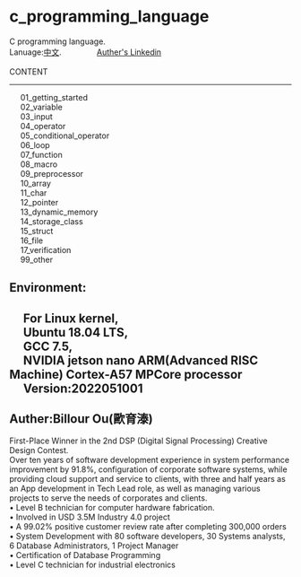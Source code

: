 # c_programming_language
C programming language.     
  Lanuage:[中文](https://github.com/Billour/c_programming_language/tree/master/chinese).
&nbsp;&nbsp;&nbsp;&nbsp;&nbsp;&nbsp;&nbsp;&nbsp;&nbsp;&nbsp;&nbsp;&nbsp;&nbsp;&nbsp;
[Auther's Linkedin](https://www.linkedin.com/in/billour-ou-a52097169/?locale=en_US) <br/> <br/>
CONTENT  
__________
&nbsp;&nbsp;&nbsp;&nbsp; 01_getting_started  
&nbsp;&nbsp;&nbsp;&nbsp; 02_variable  
&nbsp;&nbsp;&nbsp;&nbsp; 03_input  
&nbsp;&nbsp;&nbsp;&nbsp; 04_operator  
&nbsp;&nbsp;&nbsp;&nbsp; 05_conditional_operator  
&nbsp;&nbsp;&nbsp;&nbsp; 06_loop  
&nbsp;&nbsp;&nbsp;&nbsp; 07_function  
&nbsp;&nbsp;&nbsp;&nbsp; 08_macro  
&nbsp;&nbsp;&nbsp;&nbsp; 09_preprocessor  
&nbsp;&nbsp;&nbsp;&nbsp; 10_array  
&nbsp;&nbsp;&nbsp;&nbsp; 11_char  
&nbsp;&nbsp;&nbsp;&nbsp; 12_pointer  
&nbsp;&nbsp;&nbsp;&nbsp; 13_dynamic_memory  
&nbsp;&nbsp;&nbsp;&nbsp; 14_storage_class  
&nbsp;&nbsp;&nbsp;&nbsp; 15_struct  
&nbsp;&nbsp;&nbsp;&nbsp; 16_file  
&nbsp;&nbsp;&nbsp;&nbsp; 17_verification  
&nbsp;&nbsp;&nbsp;&nbsp; 99_other  


Environment:  
------------
&nbsp;&nbsp;&nbsp;&nbsp; For Linux kernel,  
&nbsp;&nbsp;&nbsp;&nbsp; Ubuntu 18.04 LTS,  
&nbsp;&nbsp;&nbsp;&nbsp; GCC 7.5,   
&nbsp;&nbsp;&nbsp;&nbsp; NVIDIA jetson nano ARM(Advanced RISC Machine)   Cortex-A57 MPCore processor  
&nbsp;&nbsp;&nbsp;&nbsp; Version:2022051001
<br/><br/>
Auther:Billour Ou(歐育溙)  
----------
First-Place Winner in the 2nd DSP (Digital Signal Processing) Creative Design Contest.  
Over ten years of software development experience in system performance improvement by 91.8%, configuration of corporate software systems, while providing cloud support and service to clients, with three and half years as an App development in Tech Lead role, as well as managing various projects to serve the needs of corporates and clients.  
•	Level B technician for computer hardware fabrication.  
•	Involved in USD 3.5M Industry 4.0 project  
•	A 99.02% positive customer review rate after completing 300,000 orders  
• System Development with 80 software developers, 30 Systems analysts, 6 Database Administrators, 1 Project Manager  
• Certification of Database Programming  
• Level C technician for industrial electronics  
